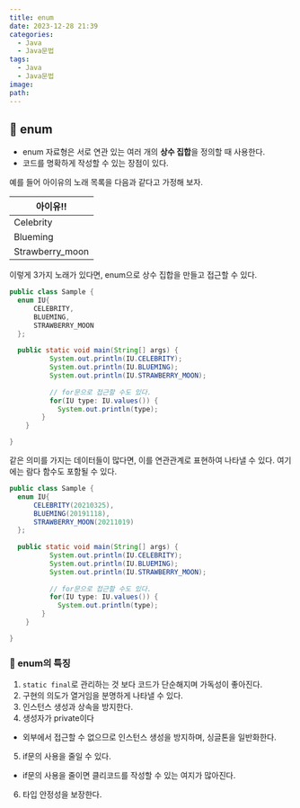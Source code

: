 ```yaml
---
title: enum
date: 2023-12-28 21:39
categories:
  - Java
  - Java문법
tags:
  - Java
  - Java문법
image: 
path:
---
```


## 🌈 enum
+ enum 자료형은 서로 연관 있는 여러 개의 **상수 집합**을 정의할 때 사용한다.
+ 코드를 명확하게 작성할 수 있는 장점이 있다.

예를 들어 아이유의 노래 목록을 다음과 같다고 가정해 보자.

|아이유!!|
|---|
|Celebrity|
|Blueming|
|Strawberry_moon|

이렇게 3가지 노래가 있다면, enum으로 상수 집합을 만들고 접근할 수 있다.
```java
public class Sample {
  enum IU{
      CELEBRITY,
      BLUEMING,
      STRAWBERRY_MOON
  };
  
  public static void main(String[] args) {
          System.out.println(IU.CELEBRITY);
          System.out.println(IU.BLUEMING);
          System.out.println(IU.STRAWBERRY_MOON);
          
          // for문으로 접근할 수도 있다.
          for(IU type: IU.values()) {
            System.out.println(type);
        }
	}

}
```

같은 의미를 가지는 데이터들이 많다면, 이를 연관관계로 표현하여 나타낼 수 있다. 여기에는 람다 함수도 포함될 수 있다.
```java
public class Sample {
  enum IU{
      CELEBRITY(20210325),
      BLUEMING(20191118),
      STRAWBERRY_MOON(20211019)
  };
  
  public static void main(String[] args) {
          System.out.println(IU.CELEBRITY);
          System.out.println(IU.BLUEMING);
          System.out.println(IU.STRAWBERRY_MOON);
          
          // for문으로 접근할 수도 있다.
          for(IU type: IU.values()) {
            System.out.println(type);
        }
	}

}
```
	

### 📌 enum의 특징
1. ```static final```로 관리하는 것 보다 코드가 단순해지며 가독성이 좋아진다.
2. 구현의 의도가 열거임을 분명하게 나타낼 수 있다.
3. 인스턴스 생성과 상속을 방지한다.
4. 생성자가 private이다
- 외부에서 접근할 수 없으므로 인스턴스 생성을 방지하며, 싱글톤을 일반화한다.
5. if문의 사용을 줄일 수 있다.
- if문의 사용을 줄이면 클리코드를 작성할 수 있는 여지가 많아진다.
6. 타입 안정성을 보장한다.
